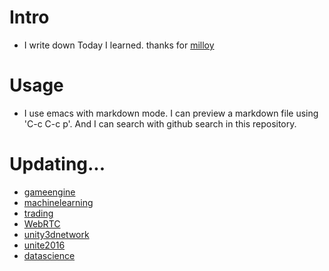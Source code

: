 # Intro

- I write down Today I learned. thanks for [milloy](https://github.com/milooy/TIL)

# Usage

- I use emacs with markdown mode. I can preview a markdown file using 'C-c C-c p'. And I can search with github search in this repository.

# Updating...

- [gameengine](gameengine)
- [machinelearning](machinelearning/README.md)
- [trading](trading/)
- [WebRTC](webrtc/README.md)
- [unity3dnetwork](unity3dnetwork/README.md)
- [unite2016](unite2016/README.md)
- [datascience](datascience/README.md)
